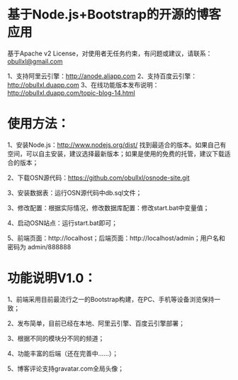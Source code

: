 基于Node.js+Bootstrap的开源的博客应用
=============

基于Apache v2 License，对使用者无任务约束，有问题或建议，请联系：obullxl@gmail.com

1、支持阿里云引擎：http://anode.aliapp.com
2、支持百度云引擎：http://obullxl.duapp.com
3、在线功能版本发布说明：http://obullxl.duapp.com/topic-blog-14.html

使用方法：
=============

1、安装Node.js：http://www.nodejs.org/dist/ 找到最适合的版本。如果自己有空间，可以自主安装，建议选择最新版本；如果是使用的免费的托管，建议下载适合的版本；

2、下载OSN源代码：https://github.com/obullxl/osnode-site.git

3、安装数据表：运行OSN源代码中db.sql文件；

3、修改配置：根据实际情况，修改数据库配置：修改start.bat中变量值；

4、启动OSN站点：运行start.bat即可；

5、前端页面：http://localhost；后端页面：http://localhost/admin；用户名和密码为 admin/888888

功能说明V1.0：
=============

1、前端采用目前最流行之一的Bootstrap构建，在PC、手机等设备浏览保持一致；

2、发布简单，目前已经在本地、阿里云引擎、百度云引擎部署；

3、根据不同的模块分不同的频道；

4、功能丰富的后端（还在完善中……）；

5、博客评论支持gravatar.com全局头像；
